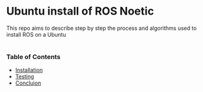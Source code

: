 # Ubuntu install of ROS Noetic
This repo aims to describe step by step the process and algorithms used to install ROS on a Ubuntu
<br>
<br>

### Table of Contents
* [Installation](#installation)
* [Testing](#testing)
* [Concluion](#concluion)
